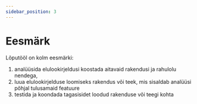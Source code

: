 ```yaml
---
sidebar_position: 3
---
```


# Eesmärk

Lõputööl on kolm eesmärki:

1. analüüsida elulookirjeldusi koostada aitavaid rakendusi ja rahulolu nendega,
2. luua elulookirjelduse loomiseks rakendus või teek, mis sisaldab analüüsi põhjal tulusamaid featuure
3. testida ja koondada tagasisidet loodud rakenduse või teegi kohta